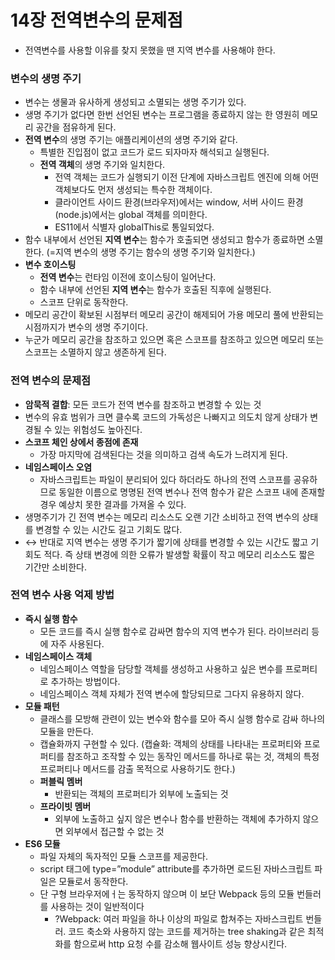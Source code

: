 # 14장 전역변수의 문제점

- 전역변수를 사용할 이유를 찾지 못했을 땐 지역 변수를 사용해야 한다.

### 변수의 생명 주기
- 변수는 생물과 유사하게 생성되고 소멸되는 생명 주기가 있다.
- 생명 주기가 없다면 한번 선언된 변수는 프로그램을 종료하지 않는 한 영원히 메모리 공간을 점유하게 된다.
- **전역 변수**의 생명 주기는 애플리케이션의 생명 주기와 같다.
    - 특별한 진입점이 없고 코드가 로드 되자마자 해석되고 실행된다.
    - **전역 객체**의 생명 주기와 일치한다.
        - 전역 객체는 코드가 실행되기 이전 단계에 자바스크립트 엔진에 의해 어떤 객체보다도 먼저 생성되는 특수한 객체이다.
        - 클라이언트 사이드 환경(브라우저)에서는 window, 서버 사이드 환경(node.js)에서는 global 객체를 의미한다.
        - ES11에서 식별자 globalThis로 통일되었다.
- 함수 내부에서 선언된 **지역 변수**는 함수가 호출되면 생성되고 함수가 종료하면 소멸한다. (=지역 변수의 생명 주기는 함수의 생명 주기와 일치한다.)
- **변수 호이스팅**
    - **전역 변수**는 런타임 이전에 호이스팅이 일어난다.
    - 함수 내부에 선언된 **지역 변수**는 함수가 호출된 직후에 실행된다.
    - 스코프 단위로 동작한다.
- 메모리 공간이 확보된 시점부터 메모리 공간이 해제되어 가용 메모리 풀에 반환되는 시점까지가 변수의 생명 주기이다.
- 누군가 메모리 공간을 참조하고 있으면 혹은 스코프를 참조하고 있으면 메모리 또는 스코프는 소멸하지 않고 생존하게 된다.

### 전역 변수의 문제점
- **암묵적 결합**: 모든 코드가 전역 변수를 참조하고 변경할 수 있는 것
- 변수의 유효 범위가 크면 클수록 코드의 가독성은 나빠지고 의도치 않게 상태가 변경될 수 있는 위험성도 높아진다.
- **스코프 체인 상에서 종점에 존재**
    - 가장 마지막에 검색된다는 것을 의미하고 검색 속도가 느려지게 된다.
- **네임스페이스 오염**
    - 자바스크립트는 파일이 분리되어 있다 하더라도 하나의 전역 스코프를 공유하므로 동일한 이름으로 명명된 전역 변수나 전역 함수가 같은 스코프 내에 존재할 경우 예상치 못한 결과를 가져올 수 있다.
- 생명주기가 긴 전역 변수는 메모리 리소스도 오랜 기간 소비하고 전역 변수의 상태를 변경할 수 있는 시간도 길고 기회도 많다.
- ↔ 반대로 지역 변수는 생명 주기가 짧기에 상태를 변경할 수 있는 시간도 짧고 기회도 적다. 즉 상태 변경에 의한 오류가 발생할 확률이 작고 메모리 리소스도 짧은 기간만 소비한다.

### 전역 변수 사용 억제 방법
- **즉시 실행 함수**
    - 모든 코드를 즉시 실행 함수로 감싸면 함수의 지역 변수가 된다. 라이브러리 등에 자주 사용된다.
- **네임스페이스 객체**
    - 네임스페이스 역할을 담당할 객체를 생성하고 사용하고 싶은 변수를 프로퍼티로 추가하는 방법이다.
    - 네임스페이스 객체 자체가 전역 변수에 할당되므로 그다지 유용하지 않다.
- **모듈 패턴**
    - 클래스를 모방해 관련이 있는 변수와 함수를 모아 즉시 실행 함수로 감싸 하나의 모듈을 만든다.
    - 캡슐화까지 구현할 수 있다. (캡슐화: 객체의 상태를 나타내는 프로퍼티와 프로퍼티를 참조하고 조작할 수 있는 동작인 메서드를 하나로 묶는 것, 객체의 특정 프로퍼티나 메서드를 감출 목적으로 사용하기도 한다.)
    - **퍼블릭 멤버**
        - 반환되는 객체의 프로퍼티가 외부에 노출되는 것
    - **프라이빗 멤버**
        - 외부에 노출하고 싶지 않은 변수나 함수를 반환하는 객체에 추가하지 않으면 외부에서 접근할 수 없는 것
- **ES6 모듈**
    - 파일 자체의 독자적인 모듈 스코프를 제공한다.
    - script 태그에 type=”module” attribute를 추가하면 로드된 자바스크립트 파일은 모듈로서 동작한다.
    - 단 구형 브라우저에ㅓ는 동작하지 않으며 이 보단 Webpack 등의 모듈 번들러를 사용하는 것이 일반적이다
        - ?Webpack: 여러 파일을 하나 이상의 파일로 합쳐주는 자바스크립트 번들러. 코드 축소와 사용하지 않는 코드를 제거하는 tree shaking과 같은 최적화를 함으로써 http 요청 수를 감소해 웹사이트 성능 향상시킨다.